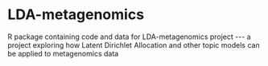 LDA-metagenomics
================

R package containing code and data for LDA-metagenomics project --- a project exploring how Latent Dirichlet Allocation and other topic models can be applied to metagenomics data
